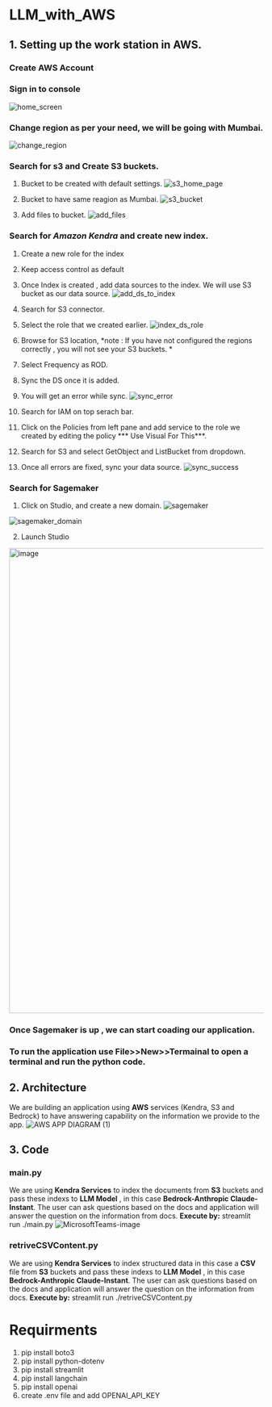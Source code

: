 # LLM_with_AWS

## 1. Setting up the work station in AWS.
### Create AWS Account

### Sign in to console
![home_screen](https://github.com/o47o/LLM_with_AWS/assets/142214789/e1737daa-a095-4bec-b2cb-b18d1ec2e06d)

### Change region as per your need, we will be going with Mumbai.
![change_region](https://github.com/o47o/LLM_with_AWS/assets/142214789/842f1fd6-d979-4889-bcac-0d7b7b33d2fa)

### Search for s3 and Create S3 buckets. 
1. Bucket to be created with default settings.
![s3_home_page](https://github.com/o47o/LLM_with_AWS/assets/142214789/229867d2-e939-4e70-9691-1c721018eaa2)

2. Bucket to have same reagion as Mumbai.
![s3_bucket](https://github.com/o47o/LLM_with_AWS/assets/142214789/cdd35303-be43-4ff3-a6e3-bca38e2db4b9)

3. Add files to bucket.
![add_files](https://github.com/o47o/LLM_with_AWS/assets/142214789/71788b97-8bf8-4b94-b308-c50069297a17)


### Search for *Amazon Kendra* and create new index.
1. Create a new role for the index
2. Keep access control as default
3. Once Index is created , add data sources to the index. We will use S3 bucket as our data source.
![add_ds_to_index](https://github.com/o47o/LLM_with_AWS/assets/142214789/cbfeb53b-caf1-4d31-b2c4-f28b6cca96b9)
4. Search for S3 connector.

5. Select the role that we created earlier.
![index_ds_role](https://github.com/o47o/LLM_with_AWS/assets/142214789/cf4db4ed-6ddb-4cdd-9164-cdf579a35caf)
6. Browse for S3 location, *note : If you have not configured the regions correctly , you will not see your S3 buckets. *
7. Select Frequency as ROD.
8. Sync the DS once it is added.

9. You will get an error while sync.
![sync_error](https://github.com/o47o/LLM_with_AWS/assets/142214789/b1348eb6-8a88-4611-9cc8-ed034f2d2afc)

10. Search for IAM on top serach bar.
11. Click on the Policies from left pane and add service to the role we created by editing the policy *** Use Visual For This***.
12. Search for S3 and select GetObject and ListBucket from dropdown.
13. Once all errors are fixed, sync your data source.
![sync_success](https://github.com/o47o/LLM_with_AWS/assets/142214789/ae3d8836-0b45-490a-a2f2-27fa2e3eaba0)


### Search for Sagemaker
1. Click on Studio, and create a new domain.
![sagemaker](https://github.com/o47o/LLM_with_AWS/assets/142214789/5bfaa068-0a95-4fbf-af73-8f0f49416721)

![sagemaker_domain](https://github.com/o47o/LLM_with_AWS/assets/142214789/3c15a4cb-7edd-4a22-bc15-729100d17df2)

2. Launch Studio
<img width="922" alt="image" src="https://github.com/o47o/LLM_with_AWS/assets/142214789/dd7914ae-b717-4cc6-a412-3becc7f5b000">

### Once Sagemaker is up , we can start coading our application.
### To run the application use File>>New>>Termainal to open a terminal and run the python code.

## 2. Architecture
We are building an application using **AWS** services (Kendra, S3 and Bedrock) to have answering capability on the information we provide to the app.
![AWS APP DIAGRAM (1)](https://github.com/o47o/LLM_with_AWS/assets/142214789/a87f9fe0-2628-4caa-97ef-f54429c79fa7)


## 3. Code 
### main.py
We are using **Kendra Services** to index the documents from **S3** buckets and pass these indexs to **LLM Model** , in this case **Bedrock-Anthropic Claude-Instant**.
The user can ask questions based on the docs and application will answer the question on the information from docs. 
**Execute by:** streamlit run ./main.py
![MicrosoftTeams-image](https://github.com/o47o/LLM_with_AWS/assets/142214789/c3bedd61-b4a0-4d0e-9854-17c617cac130)


### retriveCSVContent.py
We are using **Kendra Services** to index structured data in this case a **CSV** file from **S3** buckets and pass these indexs to **LLM Model** , in this case **Bedrock-Anthropic Claude-Instant**.
The user can ask questions based on the docs and application will answer the question on the information from docs. 
**Execute by:** streamlit run ./retriveCSVContent.py

# Requirments
1. pip install boto3
2. pip install python-dotenv
3. pip install streamlit
4. pip install langchain
5. pip install openai
6. create .env file and add OPENAI_API_KEY
